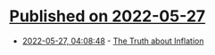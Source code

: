 # [Published on 2022-05-27](index.md)

* [2022-05-27, 04:08:48](https://news.ycombinator.com/item?id=31525941) - [The Truth about Inflation](https://economicsfromthetopdown.com/2021/11/24/the-truth-about-inflation/)
